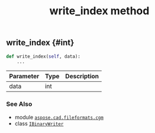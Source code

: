﻿---
title: write_index method
second_title: Aspose.CAD for Python via .NET API References
description: 
type: docs
weight: 140
url: /python-net/aspose.cad.fileformats.cgm/ibinarywriter/write_index/
is_root: false
---

## write_index {#int}





```python
def write_index(self, data):
    ...
```


| Parameter | Type | Description |
| :- | :- | :- |
| data | int |  |



### See Also
* module [`aspose.cad.fileformats.cgm`](../../)
* class [`IBinaryWriter`](/cad/python-net/aspose.cad.fileformats.cgm/ibinarywriter)
